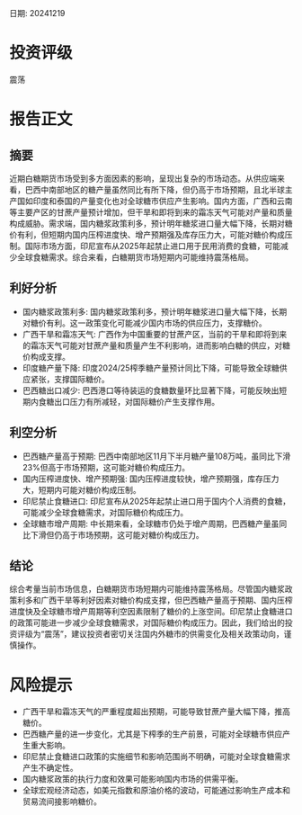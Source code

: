 
日期: 20241219

# 投资评级

震荡

# 报告正文

## 摘要

近期白糖期货市场受到多方面因素的影响，呈现出复杂的市场动态。从供应端来看，巴西中南部地区的糖产量虽然同比有所下降，但仍高于市场预期，且北半球主产国如印度和泰国的产量变化也对全球糖市供应产生影响。国内方面，广西和云南等主要产区的甘蔗产量预计增加，但干旱和即将到来的霜冻天气可能对产量和质量构成威胁。需求端，国内糖浆政策利多，预计明年糖浆进口量大幅下降，长期对糖价有利，但短期内国内压榨进度快、增产预期强及库存压力大，可能对糖价构成压制。国际市场方面，印尼宣布从2025年起禁止进口用于民用消费的食糖，可能减少全球食糖需求。综合来看，白糖期货市场短期内可能维持震荡格局。

## 利好分析

* 国内糖浆政策利多: 国内糖浆政策利多，预计明年糖浆进口量大幅下降，长期对糖价有利。这一政策变化可能减少国内市场的供应压力，支撑糖价。
* 广西干旱和霜冻天气: 广西作为中国重要的甘蔗产区，当前的干旱和即将到来的霜冻天气可能对甘蔗产量和质量产生不利影响，进而影响白糖的供应，对糖价构成支撑。
* 印度糖产量下降: 印度2024/25榨季糖产量预计同比下降，可能导致全球糖供应紧张，支撑国际糖价。
* 巴西糖出口减少: 巴西港口等待装运的食糖数量环比显著下降，可能反映出短期内食糖出口压力有所减轻，对国际糖价产生支撑作用。

## 利空分析

* 巴西糖产量高于预期: 巴西中南部地区11月下半月糖产量108万吨，虽同比下滑23%但高于市场预期，这可能对糖价构成压力。
* 国内压榨进度快、增产预期强: 国内压榨进度较快，增产预期强，库存压力大，短期内可能对糖价构成压制。
* 印尼禁止食糖进口: 印尼宣布从2025年起禁止进口用于国内个人消费的食糖，可能减少全球食糖需求，对国际糖价构成压力。
* 全球糖市增产周期: 中长期来看，全球糖市仍处于增产周期，巴西糖产量虽同比下滑但仍高于市场预期，这可能对糖价构成压力。

## 结论

综合考量当前市场信息，白糖期货市场短期内可能维持震荡格局。尽管国内糖浆政策利多和广西干旱等利好因素对糖价构成支撑，但巴西糖产量高于预期、国内压榨进度快及全球糖市增产周期等利空因素限制了糖价的上涨空间。印尼禁止食糖进口的政策可能进一步减少全球食糖需求，对国际糖价构成压力。因此，我们给出的投资评级为“震荡”，建议投资者密切关注国内外糖市的供需变化及相关政策动向，谨慎操作。

# 风险提示

* 广西干旱和霜冻天气的严重程度超出预期，可能导致甘蔗产量大幅下降，推高糖价。
* 巴西糖产量的进一步变化，尤其是下榨季的生产前景，可能对全球糖市供应产生重大影响。
* 印尼禁止食糖进口政策的实施细节和影响范围尚不明确，可能对全球食糖需求产生不确定性。
* 国内糖浆政策的执行力度和效果可能影响国内市场的供需平衡。
* 全球宏观经济动态，如美元指数和原油价格的波动，可能通过影响生产成本和贸易流间接影响糖价。
